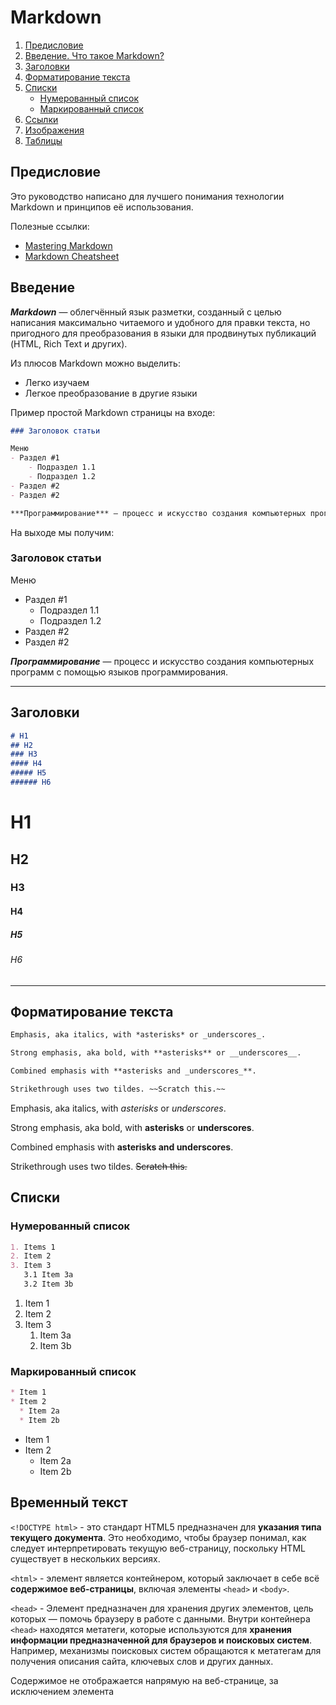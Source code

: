 # Markdown

1. [Предисловие](#Предисловие)
2. [Введение. Что такое Markdown?](#Введение)
3. [Заголовки](#Заголовки)
4. [Форматирование текста]()
5. [Списки](#Списки)
	- [Нумерованный список](#Нумерованный_список)
	- [Маркированный список](#Маркированный_список)
6. [Ссылки]()
6. [Изображения]()
7. [Таблицы]()

## Предисловие

Это руководство написано для лучшего понимания технологии Markdown и принципов её использования.

Полезные ссылки:
- [Mastering Markdown](https://guides.github.com/features/mastering-markdown/)
- [Markdown Cheatsheet](https://github.com/adam-p/markdown-here/wiki/Markdown-Cheatsheet)

## Введение

***Markdown***  — облегчённый язык разметки, созданный с целью написания максимально читаемого и удобного для правки текста, но пригодного для преобразования в языки для продвинутых публикаций (HTML, Rich Text и других).

Из плюсов Markdown можно выделить:
- Легко изучаем
- Легкое преобразование в другие языки

Пример простой Markdown страницы на входе:

```markdown
### Заголовок статьи

Меню
- Раздел #1
	- Подраздел 1.1
	- Подраздел 1.2
- Раздел #2
- Раздел #2

***Программирование*** — процесс и искусство создания компьютерных программ с помощью языков программирования.
```
На выходе мы получим:

### Заголовок статьи

Меню
- Раздел #1
	- Подраздел 1.1
	- Подраздел 1.2
- Раздел #2
- Раздел #2

***Программирование*** — процесс и искусство создания компьютерных программ с помощью языков программирования.
___

## Заголовки 



```markdown
# H1
## H2
### H3
#### H4
##### H5
###### H6
```

# H1
## H2
### H3
#### H4
##### H5
###### H6

------

## Форматирование текста

```markdown
Emphasis, aka italics, with *asterisks* or _underscores_.

Strong emphasis, aka bold, with **asterisks** or __underscores__.

Combined emphasis with **asterisks and _underscores_**.

Strikethrough uses two tildes. ~~Scratch this.~~
```

Emphasis, aka italics, with *asterisks* or *underscores*.

Strong emphasis, aka bold, with **asterisks** or **underscores**.

Combined emphasis with **asterisks and underscores**.

Strikethrough uses two tildes. ~~Scratch this.~~

## Списки

### Нумерованный список
```markdown
1. Items 1
2. Item 2
3. Item 3
   3.1 Item 3a
   3.2 Item 3b
```

1. Item 1
1. Item 2
1. Item 3
   1. Item 3a
   1. Item 3b

### Маркированный список
```markdown
* Item 1
* Item 2
  * Item 2a
  * Item 2b
```

* Item 1
* Item 2
  * Item 2a
  * Item 2b

## Временный текст

`<!DOCTYPE html>` - это стандарт HTML5 предназначен для **указания типа текущего документа**. Это необходимо, чтобы браузер понимал, как следует интерпретировать текущую веб-страницу, поскольку HTML существует в нескольких версиях.

`<html>` - элемент является контейнером, который заключает в себе всё **содержимое веб-страницы**, включая элементы `<head>` и `<body>`.

`<head>` - Элемент предназначен для хранения других элементов, цель которых — помочь браузеру в работе с данными. Внутри контейнера `<head>` находятся метатеги, которые используются для **хранения информации предназначенной для браузеров и поисковых систем**. Например, механизмы поисковых систем обращаются к метатегам для получения описания сайта, ключевых слов и других данных.

Содержимое <head> не отображается напрямую на веб-странице, за исключением элемента <title>, он задаёт заголовок окна веб-страницы..

`<title>` -  определяет **заголовок документа** (веб-страницы).

`<body>` -  Элемент <body> предназначен для хранения содержимого веб-страницы (контента), отображаемого в окне браузера. Информацию, которую следует выводить в документе, следует располагать именно внутри контейнера <body>. К такой информации относится текст, изображения, теги, скрипты JavaScript и т. д.

`<h1>` - **обозначение заголовка** первого уровня.

`<p>` -  определяет **текстовый абзац**.